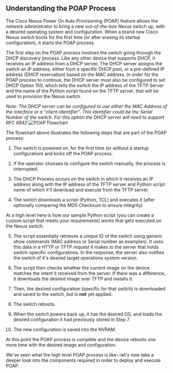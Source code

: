 ## Understanding the POAP Process

The Cisco Nexus Power On Auto Provisioning (POAP) feature allows the network administrator to bring a new _out-of-the-box_ Nexus switch up, with a desired operating system and configuration.  When a brand new Cisco Nexus switch boots for the first time (or after erasing its startup configuration), it starts the POAP process.

The first step on the POAP process involves the switch going through the DHCP discovery process.  Like any other device that supports DHCP, it receives an IP address from a DHCP server.  The DHCP server assigns the switch an IP address, either from a specific DHCP pool, or a pre-defined IP address (DHCP reservation) based on the MAC address.  In order for the POAP process to continue, the DHCP server must also be configured to set DHCP Option 150, which tells the switch the IP address of the TFTP Server and the name of the Python script found on the TFTP server, that will be used to provision the Nexus switch. 

*Note: The DHCP server can be configured to use either the MAC Address of the interface or a "client-identifier". This identifier could be the Serial Number of the switch. For this option the DHCP server will need to support RFC 6842* 
![POAP Flowchart](images/POAP_flow.png)

The flowchart above illustrates the following steps that are part of the POAP process:

1. The switch is powered on, for the first time (or without a startup configuration) and kicks off the POAP process.

2. If the operator chooses to configure the switch manually, the process is interrupted.

3. The DHCP Process occurs on the switch in which it receives an IP address along with the IP address of the TFTP server and Python script name of which it'll download and execute from the TFTP server.

4. The switch downloads a script (Python, TCL) and executes it (after optionally comparing the MD5 Checksum to ensure integrity) 
   
At a high level here is how our sample Python script (you can create a custom script that meets your requirements) works that gets executed on the Nexus switch:

5. The script essentially retrieves a unique ID of the switch using generic show commands (MAC address or Serial number as examples).  It uses this data in a HTTP or TFTP request it makes to the server that holds switch-specific configurations.  In the response, the server also notifies the switch of it's desired target operations system version.

6. The script then checks whether the current image on the device matches the intent it received from the server. If there was a difference, it downloads the desired image over TFTP and installs it. 

7. Then, the desired configuration (specific for that switch) is downloaded and saved to the switch, but is **not** yet applied.

8. The switch reboots.

9. When the switch powers back up, it has the desired OS, and loads the desired configuration it had previously stored in Step 7.

10. The new configuration is saved into the NVRAM.
   
At this point the POAP process is complete and the device reboots one more time with the desired image and configuration.

We've seen what the high level POAP process is like--let's now take a deeper look into the components required in order to deploy and execute POAP.


